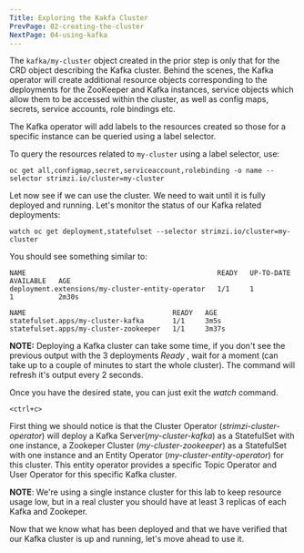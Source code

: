 ```yaml
---
Title: Exploring the Kakfa Cluster
PrevPage: 02-creating-the-cluster
NextPage: 04-using-kafka
---
```


The `kafka/my-cluster` object created in the prior step is only that for the CRD object describing the Kafka cluster. Behind the scenes, the Kafka operator will create additional resource objects corresponding to the deployments for the ZooKeeper and Kafka instances, service objects which allow them to be accessed within the cluster, as well as config maps, secrets, service accounts, role bindings etc.

The Kafka operator will add labels to the resources created so those for a specific instance can be queried using a label selector.

To query the resources related to `my-cluster` using a label selector, use:

```execute
oc get all,configmap,secret,serviceaccount,rolebinding -o name --selector strimzi.io/cluster=my-cluster
```

Let now see if we can use the cluster. We need to wait until it is fully deployed and running. Let's monitor the status of our Kafka related deployments:

```execute
watch oc get deployment,statefulset --selector strimzi.io/cluster=my-cluster
```

You should see something similar to:

```
NAME                                               READY   UP-TO-DATE   AVAILABLE   AGE
deployment.extensions/my-cluster-entity-operator   1/1     1            1           2m30s

NAME                                    READY   AGE
statefulset.apps/my-cluster-kafka       1/1     3m5s
statefulset.apps/my-cluster-zookeeper   1/1     3m37s
```

__NOTE:__ Deploying a Kafka cluster can take some time, if you don't see the previous output with the 3 deployments _Ready_ , wait for a moment (can take up to a couple of minutes to start the whole cluster). The command will refresh it's output every 2 seconds.

Once you have the desired state, you can just exit the _watch_ command.

```execute
<ctrl+c>
```

First thing we should notice is that the Cluster Operator (_strimzi-cluster-operator_) will deploy a Kafka Server(_my-cluster-kafka_) as a StatefulSet with one instance, a Zookeper Cluster (_my-cluster-zookeeper_) as a StatefulSet with one instance and an Entity Operator (_my-cluster-entity-operator_) for this cluster. This entity operator provides a specific Topic Operator and User Operator for this specific Kafka cluster.

__NOTE__: We're using a single instance cluster for this lab to keep resource usage low, but in a real cluster you should have at least 3 replicas of each Kafka and Zookeper.

Now that we know what has been deployed and that we have verified that our Kafka cluster is up and running, let's move ahead to use it.
